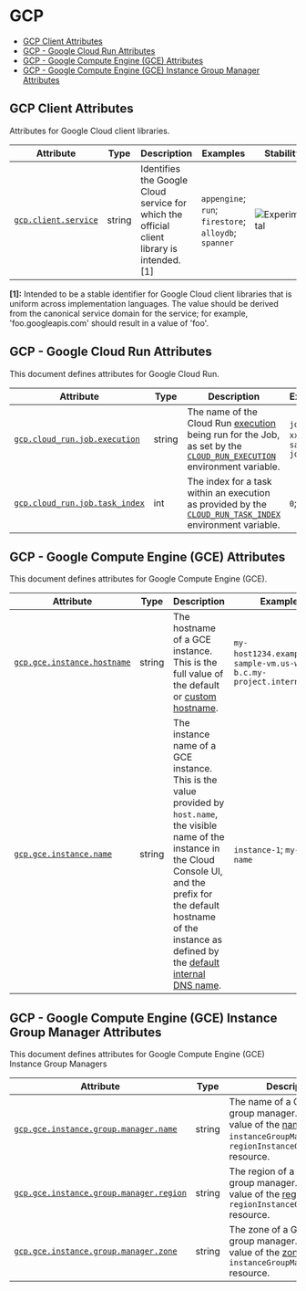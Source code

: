 <!--- Hugo front matter used to generate the website version of this page:
--->

<!-- NOTE: THIS FILE IS AUTOGENERATED. DO NOT EDIT BY HAND. -->
<!-- see templates/registry/markdown/attribute_namespace.md.j2 -->

# GCP

- [GCP Client Attributes](#gcp-client-attributes)
- [GCP - Google Cloud Run Attributes](#gcp---google-cloud-run-attributes)
- [GCP - Google Compute Engine (GCE) Attributes](#gcp---google-compute-engine-gce-attributes)
- [GCP - Google Compute Engine (GCE) Instance Group Manager Attributes](#gcp---google-compute-engine-gce-instance-group-manager-attributes)

## GCP Client Attributes

Attributes for Google Cloud client libraries.

| Attribute | Type | Description | Examples | Stability |
|---|---|---|---|---|
| <a id="gcp-client-service" href="#gcp-client-service">`gcp.client.service`</a> | string | Identifies the Google Cloud service for which the official client library is intended. [1] | `appengine`; `run`; `firestore`; `alloydb`; `spanner` | ![Experimental](https://img.shields.io/badge/-experimental-blue) |

**[1]:** Intended to be a stable identifier for Google Cloud client libraries that is uniform across implementation languages. The value should be derived from the canonical service domain for the service; for example, 'foo.googleapis.com' should result in a value of 'foo'.

## GCP - Google Cloud Run Attributes

This document defines attributes for Google Cloud Run.

| Attribute | Type | Description | Examples | Stability |
|---|---|---|---|---|
| <a id="gcp-cloud-run-job-execution" href="#gcp-cloud-run-job-execution">`gcp.cloud_run.job.execution`</a> | string | The name of the Cloud Run [execution](https://cloud.google.com/run/docs/managing/job-executions) being run for the Job, as set by the [`CLOUD_RUN_EXECUTION`](https://cloud.google.com/run/docs/container-contract#jobs-env-vars) environment variable. | `job-name-xxxx`; `sample-job-mdw84` | ![Experimental](https://img.shields.io/badge/-experimental-blue) |
| <a id="gcp-cloud-run-job-task-index" href="#gcp-cloud-run-job-task-index">`gcp.cloud_run.job.task_index`</a> | int | The index for a task within an execution as provided by the [`CLOUD_RUN_TASK_INDEX`](https://cloud.google.com/run/docs/container-contract#jobs-env-vars) environment variable. | `0`; `1` | ![Experimental](https://img.shields.io/badge/-experimental-blue) |

## GCP - Google Compute Engine (GCE) Attributes

This document defines attributes for Google Compute Engine (GCE).

| Attribute | Type | Description | Examples | Stability |
|---|---|---|---|---|
| <a id="gcp-gce-instance-hostname" href="#gcp-gce-instance-hostname">`gcp.gce.instance.hostname`</a> | string | The hostname of a GCE instance. This is the full value of the default or [custom hostname](https://cloud.google.com/compute/docs/instances/custom-hostname-vm). | `my-host1234.example.com`; `sample-vm.us-west1-b.c.my-project.internal` | ![Experimental](https://img.shields.io/badge/-experimental-blue) |
| <a id="gcp-gce-instance-name" href="#gcp-gce-instance-name">`gcp.gce.instance.name`</a> | string | The instance name of a GCE instance. This is the value provided by `host.name`, the visible name of the instance in the Cloud Console UI, and the prefix for the default hostname of the instance as defined by the [default internal DNS name](https://cloud.google.com/compute/docs/internal-dns#instance-fully-qualified-domain-names). | `instance-1`; `my-vm-name` | ![Experimental](https://img.shields.io/badge/-experimental-blue) |

## GCP - Google Compute Engine (GCE) Instance Group Manager Attributes

This document defines attributes for Google Compute Engine (GCE) Instance Group Managers

| Attribute | Type | Description | Examples | Stability |
|---|---|---|---|---|
| <a id="gcp-gce-instance-group-manager-name" href="#gcp-gce-instance-group-manager-name">`gcp.gce.instance.group.manager.name`</a> | string | The name of a GCE instance group manager. This is the value of the [name](https://cloud.google.com/compute/docs/reference/rest/v1/instanceGroupManagers/get) field of an `instanceGroupManagers` or `regionInstanceGroupManagers` resource. | `my-instance-group` | ![Experimental](https://img.shields.io/badge/-experimental-blue) |
| <a id="gcp-gce-instance-group-manager-region" href="#gcp-gce-instance-group-manager-region">`gcp.gce.instance.group.manager.region`</a> | string | The region of a GCE instance group manager. This is the value of the [region](https://cloud.google.com/compute/docs/reference/rest/v1/regionInstanceGroupManagers/get) field of an `regionInstanceGroupManagers` resource. | `us-central1`; `europe-west9` | ![Experimental](https://img.shields.io/badge/-experimental-blue) |
| <a id="gcp-gce-instance-group-manager-zone" href="#gcp-gce-instance-group-manager-zone">`gcp.gce.instance.group.manager.zone`</a> | string | The zone of a GCE instance group manager. This is the value of the [zone](https://cloud.google.com/compute/docs/reference/rest/v1/instanceGroupManagers/get) field of an `instanceGroupManagers` resource. | `us-central1-a`; `europe-west9-a` | ![Experimental](https://img.shields.io/badge/-experimental-blue) |
